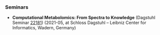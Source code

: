 ### Seminars

- **Computational Metabolomics: From Spectra to Knowledge** (Dagstuhl Seminar [22181](https://www.dagstuhl.de/en/programm/kalender/semhp/?semnr=22181)) (2021-05, at Schloss Dagstuhl – Leibniz Center for Informatics, Wadern, Germany)
